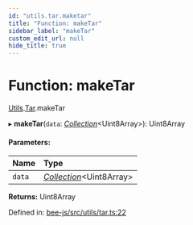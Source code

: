 ```yaml
---
id: "utils.tar.maketar"
title: "Function: makeTar"
sidebar_label: "makeTar"
custom_edit_url: null
hide_title: true
---
```


# Function: makeTar

[Utils](../modules/utils.md).[Tar](../modules/utils.tar.md).makeTar

▸ **makeTar**(`data`: [*Collection*](../types/collection.md)<Uint8Array\>): Uint8Array

#### Parameters:

Name | Type |
:------ | :------ |
`data` | [*Collection*](../types/collection.md)<Uint8Array\> |

**Returns:** Uint8Array

Defined in: [bee-js/src/utils/tar.ts:22](https://github.com/ethersphere/bee-js/blob/7dfd556/src/utils/tar.ts#L22)

